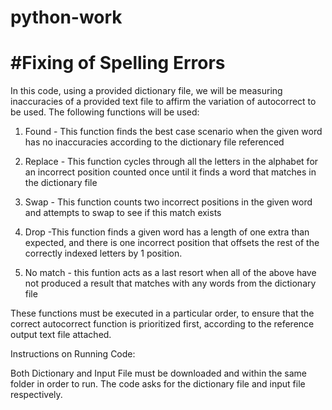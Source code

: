 # python-work

# #Fixing of Spelling Errors

In this code, using a provided dictionary file, we will be measuring inaccuracies of a provided text file to affirm the variation of autocorrect to be used. The following functions will be used:
1. Found - This function finds the best case scenario when the given word has no inaccuracies according to the dictionary file referenced 

2. Replace - This function cycles through all the letters in the alphabet for an incorrect position counted once until it finds a word that matches in the dictionary file

3. Swap - This function counts two incorrect positions in the given word and attempts to swap to see if this match exists

4. Drop -This function finds a given word has a length of one extra than expected, and there is one incorrect position that offsets the rest of the correctly indexed letters by 1 position. 

5. No match - this funtion acts as a last resort when all of the above have not produced a result that matches with any words from the dictionary file


These functions must be executed in a particular order, to ensure that the correct autocorrect function is prioritized first, according to the reference output text file attached. 


Instructions on Running Code:

Both Dictionary and Input File must be downloaded and within the same folder in order to run. 
The code asks for the dictionary file and input file respectively.
